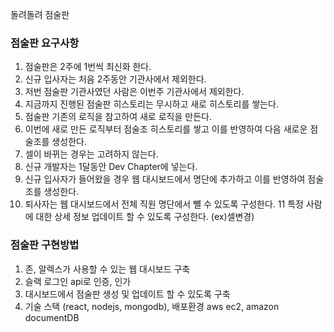 돌려돌려 점술판

### 점술판 요구사항

1. 점술판은 2주에 1번씩 최신화 한다.
2. 신규 입사자는 처음 2주동안 기관사에서 제외한다.
3. 저번 점술판 기관사였던 사람은 이번주 기관사에서 제외한다.
4. 지금까지 진행된 점술판 히스토리는 무시하고 새로 히스토리를 쌓는다.
5. 점술판 기존의 로직을 참고하여 새로 로직을 만든다.
6. 이번에 새로 만든 로직부터 점술조 히스토리를 쌓고 이를 반영하여 다음 새로운 점술조를 생성한다.
7. 셀이 바뀌는 경우는 고려하지 않는다.
8. 신규 개발자는 1달동안 Dev Chapter에 넣는다.
9. 신규 입사자가 들어왔을 경우 웹 대시보드에서 명단에 추가하고 이를 반영하여 점술조를 생성한다.
10. 퇴사자는 웹 대시보드에서 전체 직원 명단에서 뺼 수 있도록 구성한다.
    11 특정 사람에 대한 상세 정보 업데이트 할 수 있도록 구성한다. (ex)셀변경)

### 점술판 구현방법

1. 존, 알렉스가 사용할 수 있는 웹 대시보드 구축
2. 슬랙 로그인 api로 인증, 인가
3. 대시보드에서 점술판 생성 및 업데이트 할 수 있도록 구축
4. 기술 스택 (react, nodejs, mongodb), 배포환경 aws ec2, amazon documentDB
